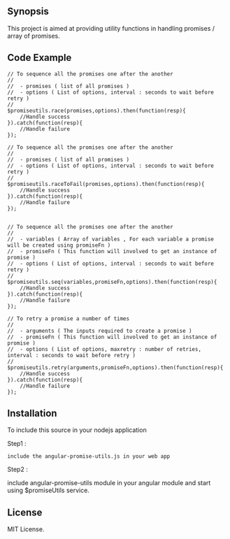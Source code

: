 ## Synopsis

This project is aimed at providing utility functions in handling promises / array of promises.

## Code Example

```
// To sequence all the promises one after the another
//
//	- promises ( list of all promises )
//	- options ( List of options, interval : seconds to wait before retry )
//
$promiseutils.race(promises,options).then(function(resp){
    //Handle success
}).catch(function(resp){
    //Handle failure
});

// To sequence all the promises one after the another
//
//	- promises ( list of all promises )
//	- options ( List of options, interval : seconds to wait before retry )
//
$promiseutils.raceToFail(promises,options).then(function(resp){
    //Handle success
}).catch(function(resp){
    //Handle failure
});


// To sequence all the promises one after the another
//
//	- variables ( Array of variables , For each variable a promise will be created using promiseFn )
//	- promiseFn ( This function will involved to get an instance of promise )
//	- options ( List of options, interval : seconds to wait before retry )
//
$promiseutils.seq(variables,promiseFn,options).then(function(resp){
    //Handle success
}).catch(function(resp){
    //Handle failure
});

// To retry a promise a number of times
//
//	- arguments ( The inputs required to create a promise )
//	- promiseFn ( This function will involved to get an instance of promise )
//	- options ( List of options, maxretry : number of retries, interval : seconds to wait before retry )
//
$promiseutils.retry(arguments,promiseFn,options).then(function(resp){
    //Handle success
}).catch(function(resp){
    //Handle failure
});

```

## Installation

To include this source in your nodejs application

Step1 :
```
include the angular-promise-utils.js in your web app
```

Step2 :

include angular-promise-utils module in your angular module and start using $promiseUtils service.

## License

MIT License.
